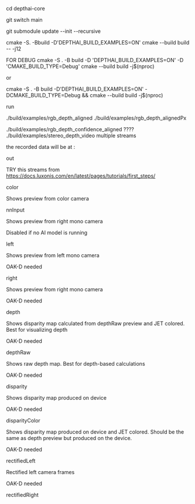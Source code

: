 cd depthai-core

git switch main

git submodule update --init --recursive

cmake -S. -Bbuild -D'DEPTHAI_BUILD_EXAMPLES=ON'
cmake --build build -- -j12

FOR DEBUG
cmake -S . -B build -D 'DEPTHAI_BUILD_EXAMPLES=ON' -D 'CMAKE_BUILD_TYPE=Debug' 
cmake --build build -j$(nproc)


or

cmake -S . -B build -D'DEPTHAI_BUILD_EXAMPLES=ON' -DCMAKE_BUILD_TYPE=Debug && cmake --build build -j$(nproc)


run

./build/examples/rgb_depth_aligned 
./build/examples/rgb_depth_alignedPx 

./build/examples/rgb_depth_confidence_aligned    ????
./build/examples/stereo_depth_video      multiple streams


the recorded data will be at :

out






TRY this streams   from  https://docs.luxonis.com/en/latest/pages/tutorials/first_steps/

color

Shows preview from color camera

nnInput

Shows preview from right mono camera

Disabled if no AI model is running

left

Shows preview from left mono camera

OAK-D needed

right

Shows preview from right mono camera

OAK-D needed

depth

Shows disparity map calculated from depthRaw preview and JET colored. Best for visualizing depth

OAK-D needed

depthRaw

Shows raw depth map. Best for depth-based calculations

OAK-D needed

disparity

Shows disparity map produced on device

OAK-D needed

disparityColor

Shows disparity map produced on device and JET colored. Should be the same as depth preview but produced on the device.

OAK-D needed

rectifiedLeft

Rectified left camera frames

OAK-D needed

rectifiedRight